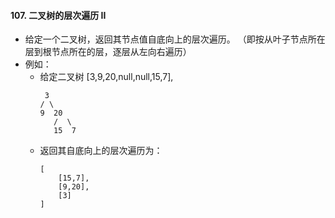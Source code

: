 #### 107. 二叉树的层次遍历 II
- 给定一个二叉树，返回其节点值自底向上的层次遍历。 （即按从叶子节点所在层到根节点所在的层，逐层从左向右遍历）
- 例如：
  - 给定二叉树 [3,9,20,null,null,15,7],
    ```
     3
    / \
    9  20
       /  \
       15  7
    ```
  - 返回其自底向上的层次遍历为：
    ```
    [
        [15,7],
        [9,20],
        [3]
    ]
    ```